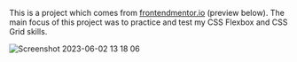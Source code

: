 This is a project which comes from [frontendmentor.io](https://www.frontendmentor.io/challenges/testimonials-grid-section-Nnw6J7Un7) (preview below). 
The main focus of this project was to practice and test my CSS Flexbox and CSS Grid skills. 

![Screenshot 2023-06-02 13 18 06](https://github.com/gdwhittaker94/frontendmentor.io/assets/105855731/d84c940f-302a-48ca-b94b-0636f2dbc3ae)
